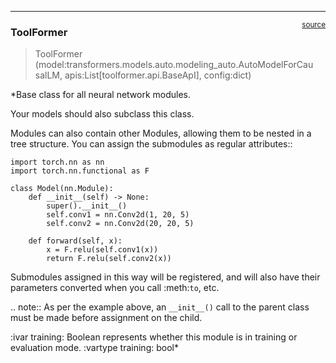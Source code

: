 

<!-- WARNING: THIS FILE WAS AUTOGENERATED! DO NOT EDIT! -->

------------------------------------------------------------------------

<a
href="https://github.com/qcname/toolformer/blob/main/toolformer/model.py#L21"
target="_blank" style="float:right; font-size:smaller">source</a>

### ToolFormer

>  ToolFormer
>                  (model:transformers.models.auto.modeling_auto.AutoModelForCau
>                  salLM, apis:List[toolformer.api.BaseApI], config:dict)

\*Base class for all neural network modules.

Your models should also subclass this class.

Modules can also contain other Modules, allowing them to be nested in a
tree structure. You can assign the submodules as regular attributes::

    import torch.nn as nn
    import torch.nn.functional as F

    class Model(nn.Module):
        def __init__(self) -> None:
            super().__init__()
            self.conv1 = nn.Conv2d(1, 20, 5)
            self.conv2 = nn.Conv2d(20, 20, 5)

        def forward(self, x):
            x = F.relu(self.conv1(x))
            return F.relu(self.conv2(x))

Submodules assigned in this way will be registered, and will also have
their parameters converted when you call :meth:`to`, etc.

.. note:: As per the example above, an `__init__()` call to the parent
class must be made before assignment on the child.

:ivar training: Boolean represents whether this module is in training or
evaluation mode. :vartype training: bool\*
